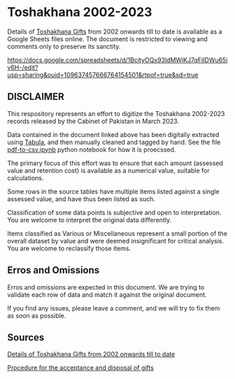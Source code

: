 # Toshakhana 2002-2023
Details of <a href="https://en.wikipedia.org/wiki/Toshakhana_(Pakistan)">Toshakhana Gifts</a> from 2002 onwards till to date is available as a Google Sheets files online. The document is restricted to viewing and comments only to preserve its sanctity.

https://docs.google.com/spreadsheets/d/1BcityOQx93ldMWiKJ7qFiIDWu65iv6H-/edit?usp=sharing&ouid=109637457666764154501&rtpof=true&sd=true

## DISCLAIMER

This respository represents an effort to digitize the Toshakhana 2002-2023 records released by the Cabinet of Pakistan in March 2023. 

Data contained in the document linked above has been digitally extracted using [Tabula](https://tabula.technology/), and then manually cleaned and tagged by hand. See the file [pdf-to-csv.ipynb](pdf-to-csv.ipynb) python notebook for how it is proecssed. 

The primary focus of this effort was to ensure that each amount (assessed value and retention cost) is available as a numerical value, suitable for calculations. 

Some rows in the source tables have multiple items listed against a single assessed value, and have thus been listed as such. 

Classification of some data points is subjective and open to interpretation. You are welcome to interpret the original data differently. 

Items classified as Various or Miscellaneous represent a small portion of the overall dataset by value and were deemed insignificant for critical analysis. You are welcome to reclassify those items. 

## Erros and Omissions

Erros and omissions are expected in this document. We are trying to validate each row of data and match it against the original document. 

If you find any issues, please leave a comment, and we will try to fix them as soon as possible. 

## Sources

[Details of Toshakhana Gifts from 2002 onwards till to date](https://cabinet.gov.pk/PolicyDetail/MDA5ZTYxNWEtYzE2Ni00MTc0LWFjZWMtYTRlMTU0YWNlNDAw)

[Procedure for the acceptance and disposal of gifts](https://cabinet.gov.pk/SiteImage/Misc/files/tk-gift-procedure.pdf)

